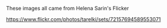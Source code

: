 These images all came from Helena Sarin's Flicker

https://www.flickr.com/photos/tarelki/sets/72157694589553071

